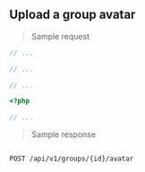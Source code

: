 ## Upload a group avatar

> Sample request

```java
// ...
```

```c
// ...
```

```csharp
// ...
```

```php
<?php

// ...
```

> Sample response

```json

```

`POST /api/v1/groups/{id}/avatar`
